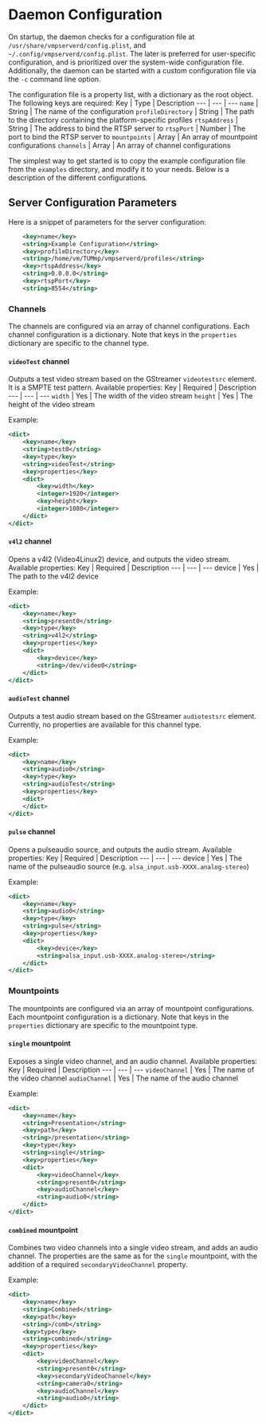 # Daemon Configuration

On startup, the daemon checks for a configuration file at `/usr/share/vmpserverd/config.plist`,
and `~/.config/vmpserverd/config.plist`. The later is preferred for user-specific configuration, and
is prioritized over the system-wide configuration file. Additionally, the daemon can be started
with a custom configuration file via the `-c` command line option.

The configuration file is a property list, with a dictionary as the root object. The following
keys are required:
Key | Type | Description
--- | --- | ---
`name` | String | The name of the configuration
`profileDirectory` | String | The path to the directory containing the platform-specific profiles
`rtspAddress` | String | The address to bind the RTSP server to
`rtspPort` | Number | The port to bind the RTSP server to
`mountpoints` | Array | An array of mountpoint configurations
`channels` | Array | An array of channel configurations

The simplest way to get started is to copy the example configuration file from the `examples`
directory, and modify it to your needs. Below is a description of the different configurations.

## Server Configuration Parameters

Here is a snippet of parameters for the server configuration:
```xml
    <key>name</key>
    <string>Example Configuration</string>
    <key>profileDirectory</key>
    <string>/home/vm/TUMmp/vmpserverd/profiles</string>
    <key>rtspAddress</key>
    <string>0.0.0.0</string>
    <key>rtspPort</key>
    <string>8554</string>
```

### Channels

The channels are configured via an array of channel configurations. Each channel configuration
is a dictionary. Note that keys in the `properties` dictionary are specific to the channel type.

#### `videoTest` channel
Outputs a test video stream based on the GStreamer `videotestsrc` element. It is a SMPTE test pattern.
Available properties:
Key | Required | Description
--- | --- | ---
`width` | Yes | The width of the video stream
`height` | Yes | The height of the video stream

Example:
```xml
<dict>
	<key>name</key>
	<string>test0</string>
	<key>type</key>
	<string>videoTest</string>
	<key>properties</key>
	<dict>
		<key>width</key>
		<integer>1920</integer>
		<key>height</key>
		<integer>1080</integer>
	</dict>
</dict>
```

#### `v4l2` channel
Opens a v4l2 (Video4Linux2) device, and outputs the video stream. Available properties:
Key | Required | Description
--- | --- | ---
device | Yes | The path to the v4l2 device

Example:
```xml
<dict>
	<key>name</key>
	<string>present0</string>
	<key>type</key>
	<string>v4l2</string>
	<key>properties</key>
	<dict>
		<key>device</key>
		<string>/dev/video0</string>
	</dict>
</dict>
```

#### `audioTest` channel
Outputs a test audio stream based on the GStreamer `audiotestsrc` element.
Currently, no properties are available for this channel type.

Example:
```xml
<dict>
    <key>name</key>
    <string>audio0</string>
    <key>type</key>
    <string>audioTest</string>
    <key>properties</key>
    <dict>
    </dict>
</dict>
```

#### `pulse` channel
Opens a pulseaudio source, and outputs the audio stream. Available properties:
Key | Required | Description
--- | --- | ---
device | Yes | The name of the pulseaudio source (e.g. `alsa_input.usb-XXXX.analog-stereo`)

Example:
```xml
<dict>
	<key>name</key>
	<string>audio0</string>
	<key>type</key>
	<string>pulse</string>
	<key>properties</key>
	<dict>
		<key>device</key>
		<string>alsa_input.usb-XXXX.analog-stereo</string>
	</dict>
</dict>
```

### Mountpoints

The mountpoints are configured via an array of mountpoint configurations. Each mountpoint
configuration is a dictionary. Note that keys in the `properties` dictionary are specific to the
mountpoint type.

#### `single` mountpoint

Exposes a single video channel, and an audio channel. Available properties:
Key | Required | Description
--- | --- | ---
`videoChannel` | Yes | The name of the video channel
`audioChannel` | Yes | The name of the audio channel

Example:
```xml
<dict>
	<key>name</key>
	<string>Presentation</string>
	<key>path</key>
	<string>/presentation</string>
	<key>type</key>
	<string>single</string>
	<key>properties</key>
	<dict>
		<key>videoChannel</key>
		<string>present0</string>
		<key>audioChannel</key>
		<string>audio0</string>
	</dict>
</dict>
```

#### `combined` mountpoint

Combines two video channels into a single video stream, and adds an audio channel.
The properties are the same as for the `single` mountpoint, with the addition of a
required `secondaryVideoChannel` property.

Example:
```xml
<dict>
    <key>name</key>
    <string>Combined</string>
    <key>path</key>
    <string>/comb</string>
    <key>type</key>
    <string>combined</string>
    <key>properties</key>
    <dict>
        <key>videoChannel</key>
        <string>present0</string>
        <key>secondaryVideoChannel</key>
        <string>camera0</string>
        <key>audioChannel</key>
        <string>audio0</string>
    </dict>
</dict>
```